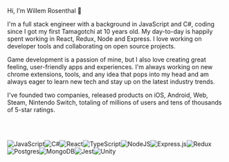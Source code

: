 Hi, I’m Willem Rosenthal 👋

I'm a full stack engineer with a background in JavaScript and C#, coding since I got my first Tamagotchi at 10 years old. My day-to-day is happily spent working in React, Redux, Node and Express. I love working on developer tools and collaborating on open source projects.

Game development is a passion of mine, but I also love creating great feeling, user-friendly apps and experiences. I'm always working on new chrome extensions, tools, and any idea that pops into my head and am always eager to learn new tech and stay up on the latest industry trends.

I've founded two companies, released products on iOS, Android, Web, Steam, Nintendo Switch, totaling of millions of users and tens of thousands of 5-star ratings.


<br><br>

![JavaScript](https://img.shields.io/badge/javascript-%23323330.svg?style=for-the-badge&logo=javascript&logoColor=%23F7DF1E)![C#](https://img.shields.io/badge/c%23-%23239120.svg?style=for-the-badge&logo=c-sharp&logoColor=white)![React](https://img.shields.io/badge/react-%2320232a.svg?style=for-the-badge&logo=react&logoColor=%2361DAFB)![TypeScript](https://img.shields.io/badge/typescript-%23007ACC.svg?style=for-the-badge&logo=typescript&logoColor=white)![NodeJS](https://img.shields.io/badge/node.js-6DA55F?style=for-the-badge&logo=node.js&logoColor=white)![Express.js](https://img.shields.io/badge/express.js-%23404d59.svg?style=for-the-badge&logo=express&logoColor=%2361DAFB)![Redux](https://img.shields.io/badge/redux-%23593d88.svg?style=for-the-badge&logo=redux&logoColor=white)![Postgres](https://img.shields.io/badge/postgres-%23316192.svg?style=for-the-badge&logo=postgresql&logoColor=white)![MongoDB](https://img.shields.io/badge/MongoDB-%234ea94b.svg?style=for-the-badge&logo=mongodb&logoColor=white)![Jest](https://img.shields.io/badge/-jest-%23C21325?style=for-the-badge&logo=jest&logoColor=white)![Unity](https://img.shields.io/badge/unity-%23000000.svg?style=for-the-badge&logo=unity&logoColor=white)

<!---
- 👋 Hi, I’m @willemrosenthal
- 👀 I’m interested in ...
- 🌱 I’m currently learning ...
- 💞️ I’m looking to collaborate on ...
- 📫 How to reach me ...


willemrosenthal/willemrosenthal is a ✨ special ✨ repository because its `README.md` (this file) appears on your GitHub profile.
You can click the Preview link to take a look at your changes.
--->
